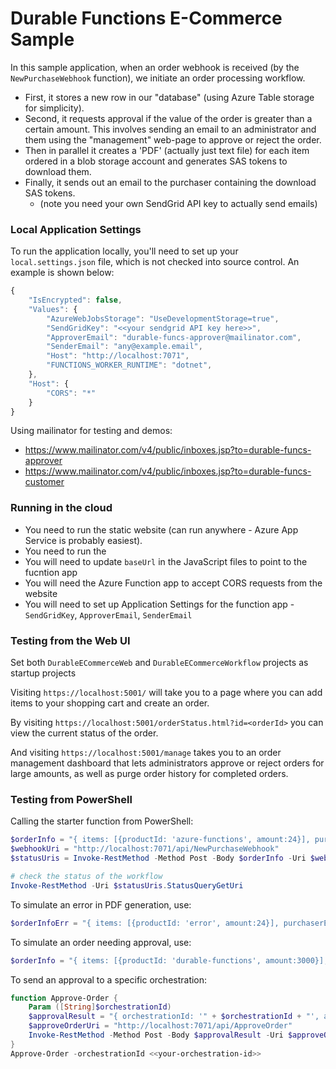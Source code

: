 # Durable Functions E-Commerce Sample

In this sample application, when an order webhook is received (by the `NewPurchaseWebhook` function), we initiate an order processing workflow.

- First, it stores a new row in our "database" (using Azure Table storage for simplicity). 
- Second, it requests approval if the value of the order is greater than a certain amount. This involves sending an email to an administrator and them using the "management" web-page to approve or reject the order.
- Then in parallel it creates a 'PDF' (actually just text file) for each item ordered in a blob storage account and generates SAS tokens to download them. 
- Finally, it sends out an email to the purchaser containing the download SAS tokens.
    - (note you need your own SendGrid API key to actually send emails)

### Local Application Settings

To run the application locally, you'll need to set up your `local.settings.json` file, which is not checked into source control. An example is shown below:

```javascript
{
    "IsEncrypted": false,
    "Values": {
        "AzureWebJobsStorage": "UseDevelopmentStorage=true",
        "SendGridKey": "<<your sendgrid API key here>>",
        "ApproverEmail": "durable-funcs-approver@mailinator.com",
        "SenderEmail": "any@example.email",
        "Host": "http://localhost:7071",
        "FUNCTIONS_WORKER_RUNTIME": "dotnet",
    },
    "Host": {
        "CORS": "*"
    }
}
```

Using mailinator for testing and demos:
- https://www.mailinator.com/v4/public/inboxes.jsp?to=durable-funcs-approver
- https://www.mailinator.com/v4/public/inboxes.jsp?to=durable-funcs-customer

### Running in the cloud
- You need to run the static website (can run anywhere - Azure App Service is probably easiest). 
- You need to run the
- You will need to update `baseUrl` in the JavaScript files to point to the fucntion app
- You will need the Azure Function app to accept CORS requests from the website
- You will need to set up Application Settings for the function app - `SendGridKey`, `ApproverEmail`, `SenderEmail`

### Testing from the Web UI

Set both `DurableECommerceWeb` and `DurableECommerceWorkflow` projects as startup projects

Visiting `https://localhost:5001/` will take you to a page where you can add items to your shopping cart and create an order.

By visiting `https://localhost:5001/orderStatus.html?id=<orderId>` you can view the current status of the order.

And visiting `https://localhost:5001/manage` takes you to an order management dashboard that lets administrators approve or reject orders for large amounts, as well as purge order history for completed orders.

### Testing from PowerShell

Calling the starter function from PowerShell: 

```powershell
$orderInfo = "{ items: [{productId: 'azure-functions', amount:24}], purchaserEmail:'your@email.com' }"
$webhookUri = "http://localhost:7071/api/NewPurchaseWebhook"
$statusUris = Invoke-RestMethod -Method Post -Body $orderInfo -Uri $webhookUri

# check the status of the workflow
Invoke-RestMethod -Uri $statusUris.StatusQueryGetUri
```

To simulate an error in PDF generation, use:
```powershell
$orderInfoErr = "{ items: [{productId: 'error', amount:24}], purchaserEmail:'your@email.com' }"
```

To simulate an order needing approval, use:

```powershell
$orderInfo = "{ items: [{productId: 'durable-functions', amount:3000}], purchaserEmail:'your@email.com' }"
```

To send an approval to a specific orchestration:

```powershell
function Approve-Order {
    Param ([String]$orchestrationId)
    $approvalResult = "{ orchestrationId: '" + $orchestrationId + "', approved:true }"
    $approveOrderUri = "http://localhost:7071/api/ApproveOrder"
    Invoke-RestMethod -Method Post -Body $approvalResult -Uri $approveOrderUri
}
Approve-Order -orchestrationId <<your-orchestration-id>>
```


